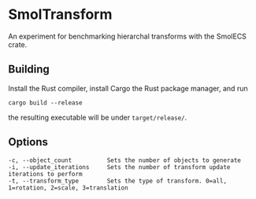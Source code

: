 # SmolTransform

An experiment for benchmarking hierarchal transforms with the SmolECS crate.

## Building

Install the Rust compiler, install Cargo the Rust package manager, and run

```
cargo build --release
```

the resulting executable will be under `target/release/`.

## Options

```
-c, --object_count          Sets the number of objects to generate
-i, --update_iterations     Sets the number of transform update iterations to perform
-t, --transform_type        Sets the type of transform. 0=all, 1=rotation, 2=scale, 3=translation
```
